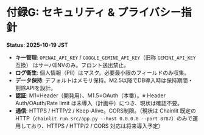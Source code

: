 # 付録G: セキュリティ & プライバシー指針
**Status: 2025-10-19 JST**

- **キー管理**: `OPENAI_API_KEY` / `GOOGLE_GEMINI_API_KEY`（旧称 `GEMINI_API_KEY` 互換） はサーバENVのみ。フロント送出禁止。
- **ログ衛生**: 個人情報（PII）はマスク。必要最小限のフィールドのみ収集。
- **データ保持**: デフォルトはメモリ保持。M2.5以降でDB導入時は保持期間・削除APIを設計。
- **認証**: M1=Header（開発用）、M1.5=OAuth（本番）。※ Header Auth/OAuth/Rate limit は未導入（計画中）につき、現状は確認不要。
- **通信**: HTTPS / HTTP/2 / Keep-Alive。CORS制限。（現状は Chainlit 既定の HTTP（`chainlit run src/app.py --host 0.0.0.0 --port 8787`）のみで運用しており、HTTPS / HTTP/2 / CORS 対応は将来導入予定）
